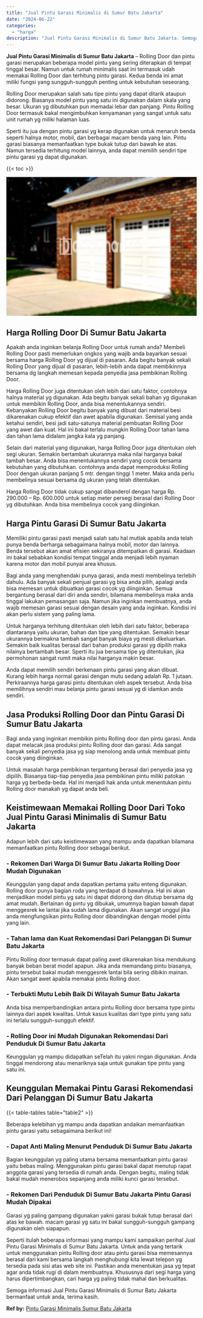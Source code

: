 ```yaml
---
title: "Jual Pintu Garasi Minimalis di Sumur Batu Jakarta"
date: "2024-06-22"
categories: 
  - "harga"
description: "Jual Pintu Garasi Minimalis di Sumur Batu Jakarta. Semoga informasi Jual Pintu Garasi Minimalis di Sumur Batu Jakarta bermanfaat untuk anda, terima kasih...."
---
```


**Jual Pintu Garasi Minimalis di Sumur Batu Jakarta** – Rolling Door dan pintu garasi merupakan beberapa model pintu yang sering diterapkan di tempat tinggal besar. Namun untuk rumah minimalis saat ini termasuk udah memakai Rolling Door dan terhitung pintu garasi. Kedua benda ini amat miliki fungsi yang sungguh-sungguh penting untuk kebutuhan seseorang.

Rolling Door merupakan salah satu tipe pintu yang dapat ditarik ataupun didorong. Biasanya model pintu yang satu ini digunakan dalam skala yang besar. Ukuran yg dibutuhkan pun memadai lebar dan panjang. Pintu Rolling Door termasuk bakal mengimbuhkan kenyamanan yang sangat untuk satu unit rumah yg miliki halaman luas.

Sperti itu jua dengan pintu garasi yg kerap digunakan untuk menaruh benda seperti halnya motor, mobil, dan berbagai macam benda yang lain. Pintu garasi biasanya memanfaatkan type bukak tutup dari bawah ke atas. Namun tersedia terhitung model lainnya, anda dapat memilih sendiri tipe pintu garasi yg dapat digunakan.

{{< toc >}}

![Jual Pintu Garasi Minimalis di Sumur Batu Jakarta](/images/pintu-garasi-02.png)

## Harga Rolling Door Di Sumur Batu Jakarta

Apakah anda inginkan belanja Rolling Door untuk rumah anda? Membeli Rolling Door pasti memerlukan ongkos yang wajib anda bayarkan sesuai bersama harga Rolling Door yg dijual di pasaran. Ada begitu banyak sekali Rolling Door yang dijual di pasaran, lebih-lebih anda dapat membikinnya bersama dg langkah memesan kepada penyedia jasa pembikinan Rolling Door.

Harga Rolling Door juga ditentukan oleh lebih dari satu faktor, contohnya halnya material yg digunakan. Ada begitu banyak sekali bahan yg digunakan untuk membikin Rolling Door, anda bisa menentukannya sendiri. Kebanyakan Rolling Door begitu banyak yang dibuat dari material besi dikarenakan cukup efektif dan awet apabila digunakan. Semisal yang anda ketahui sendiri, besi jadi satu-satunya material pembuatan Rolling Door yang awet dan kuat. Hal ini bakal terlalu mungkin Rolling Door tahan lama dan tahan lama didalam jangka kala yg panjang.

Selain dari material yang digunakan, harga Rolling Door juga ditentukan oleh segi ukuran. Semakin bertambah ukurannya maka nilai harganya bakal tambah besar. Anda bisa menentukannya sendiri yang cocok bersama kebutuhan yang dibutuhkan. contohnya anda dapat memproduksi Rolling Door dengan ukuran panjang 5 mtr. dengan tinggi 1 meter. Maka anda perlu membelinya sesuai bersama dg ukuran yang telah ditentukan.

Harga Rolling Door tidak cukup sangat dibanderol dengan harga Rp. 290.000 – Rp. 600.000 untuk setiap meter persegi berasal dari Rolling Door yg dibutuhkan. Anda bisa membelinya cocok yang diinginkan.

## Harga Pintu Garasi Di Sumur Batu Jakarta

Memiliki pintu garasi pasti menjadi salah satu hal mutlak apabila anda telah punya benda berharga sebagaimana halnya mobil, motor dan lainnya. Benda tersebut akan amat efisien sekiranya ditempatkan di garasi. Keadaan ini bakal sebabkan kondisi tempat tinggal anda menjadi lebih nyaman karena motor dan mobil punyai area khusus.

Bagi anda yang menghendaki punya garasi, anda mesti membelinya terlebih dahulu. Ada banyak sekali penjual garasi yg bisa anda pilih, apalagi anda bisa memesan untuk dibuatkan garasi cocok yg diinginkan. Semua bergantung berasal dari diri anda sendiri, bilamana membelinya maka anda tinggal lakukan pemasangan saja. Namun jika inginkan membuatnya, anda wajib memesan garasi sesuai dengan desain yang anda inginkan. Kondisi ini akan perlu sistem yang paling lama.

Untuk harganya terhitung ditentukan oleh lebih dari satu faktor, beberapa diantaranya yaitu ukuran, bahan dan tipe yang ditentukan. Semakin besar ukurannya bermakna tambah sangat banyak biaya yg mesti dikeluarkan. Semakin baik kualitas berasal dari bahan produksi garasi yg dipilih maka nilainya bertambah besar. Sperti itu jua bersama tipe yg ditentukan, jika permohonan sangat rumit maka nilai harganya makin besar.

Anda dapat memilih sendiri berkenaan pintu garasi yang akan dibuat. Kurang lebih harga normal garasi dengan mutu sedang adalah Rp. 1 jutaan. Perkiraannya harga garasi pintu ditentukan oleh aspek tersebut. Anda bisa memilihnya sendiri mau belanja pintu garasi sesuai yg di idamkan anda sendiri.

## Jasa Produksi Rolling Door dan Pintu Garasi Di Sumur Batu Jakarta

Bagi anda yang inginkan membikin pintu Rolling door dan pintu garasi. Anda dapat melacak jasa produksi pintu Rolling door dan garasi. Ada sangat banyak sekali penyedia jasa yg siap menolong anda untuk membuat pintu cocok yang diinginkan.

Untuk masalah harga pembikinan tergantung berasal dari penyedia jasa yg dipilih. Biasanya tiap-tiap penyedia jasa pembikinan pintu miliki patokan harga yg berbeda-beda. Hal ini menjadi hak anda untuk menentukan pintu Rolling door manakah yg dapat anda beli.

## Keistimewaan Memakai Rolling Door Dari Toko Jual Pintu Garasi Minimalis di Sumur Batu Jakarta

Adapun lebih dari satu keistimewaan yang mampu anda dapatkan bilamana memanfaatkan pintu Rolling door sebagai berikut.

### \- Rekomen Dari Warga Di Sumur Batu Jakarta Rolling Door Mudah Digunakan

Keunggulan yang dapat anda dapatkan pertama yaitu enteng digunakan. Rolling door punya bagian roda yang terdapat di bawahnya. Hal ini akan menjadikan model pintu yg satu ini dapat didorong dan ditutup bersama dg amat mudah. Berlainan dg pintu yg dibukak, umumnya bagian bawah dapat menggesrek ke lantai jika sudah lama digunakan. Akan sangat unggul jika anda mengfungsikan pintu Rolling door dibandingkan dengan model pintu yang lain.

### \- Tahan lama dan Kuat Rekomendasi Dari Pelanggan Di Sumur Batu Jakarta

Pintu Rolling door termasuk dapat paling awet dikarenakan bisa mendukung banyak beban berat model apapun. Jika anda memandang pintu biasanya, pintu tersebut bakal mudah menggesrek lantai bila sering dibikin mainan. Akan sangat awet apabila memakai pintu Rolling door.

### \- Terbukti Mutu Lebih Baik Di Wilayah Sumur Batu Jakarta

Anda bisa memperbandingkan antara pintu Rolling door bersama type pintu lainnya dari aspek kwalitas. Untuk kasus kualitas dari type pintu yang satu ini terlalu sungguh-sungguh efektif.

### \- Rolling Door ini Mudah Digunakan Rekomendasi Dari Penduduk Di Sumur Batu Jakarta

Keunggulan yg mampu didapatkan seTelah itu yakni ringan digunakan. Anda tinggal mendorong atau menariknya saja untuk gunakan tipe pintu yang satu ini.

## Keunggulan Memakai Pintu Garasi Rekomendasi Dari Pelanggan Di Sumur Batu Jakarta

{{< table-tables table="table2" >}}

Beberapa kelebihan yg mampu anda dapatkan andaikan memanfaatkan pintu garasi yaitu sebagaimana berikut ini!

### \- Dapat Anti Maling Menurut Penduduk Di Sumur Batu Jakarta

Bagian keunggulan yg paling utama bersama memanfaatkan pintu garasi yaitu bebas maling. Menggunakan pintu garasi bakal dapat menutup rapat anggota garasi yang tersedia di rumah anda. Dengan begitu, maling tidak bakal mudah menerobos sepanjang anda miliki kunci garasi tersebut.

### \- Rekomen Dari Penduduk Di Sumur Batu Jakarta Pintu Garasi Mudah Dipakai

Garasi yg paling gampang digunakan yakni garasi bukak tutup berasal dari atas ke bawah. macam garasi yg satu ini bakal sungguh-sungguh gampang digunakan oleh siapapun.

Seperti itulah beberapa informasi yang mampu kami sampaikan perihal Jual Pintu Garasi Minimalis di Sumur Batu Jakarta. Untuk anda yang tertarik untuk menggunakan pintu Rolling door atau pintu garasi bisa memesannya berasal dari kami bersama langkah menghubungi kita lewat telepon yg tersedia pada sisi atas web site ini. Pastikan anda menentukan jasa yg tepat agar anda tidak rugi di dalam membuatnya. Khususnya dari segi harga yang harus dipertimbangkan, cari harga yg paling tidak mahal dan berkualitas.

Semoga informasi Jual Pintu Garasi Minimalis di Sumur Batu Jakarta bermanfaat untuk anda, terima kasih.

**Ref by:** [Pintu Garasi Minimalis Sumur Batu Jakarta](https://id.wikipedia.org/wiki/Pintu)
